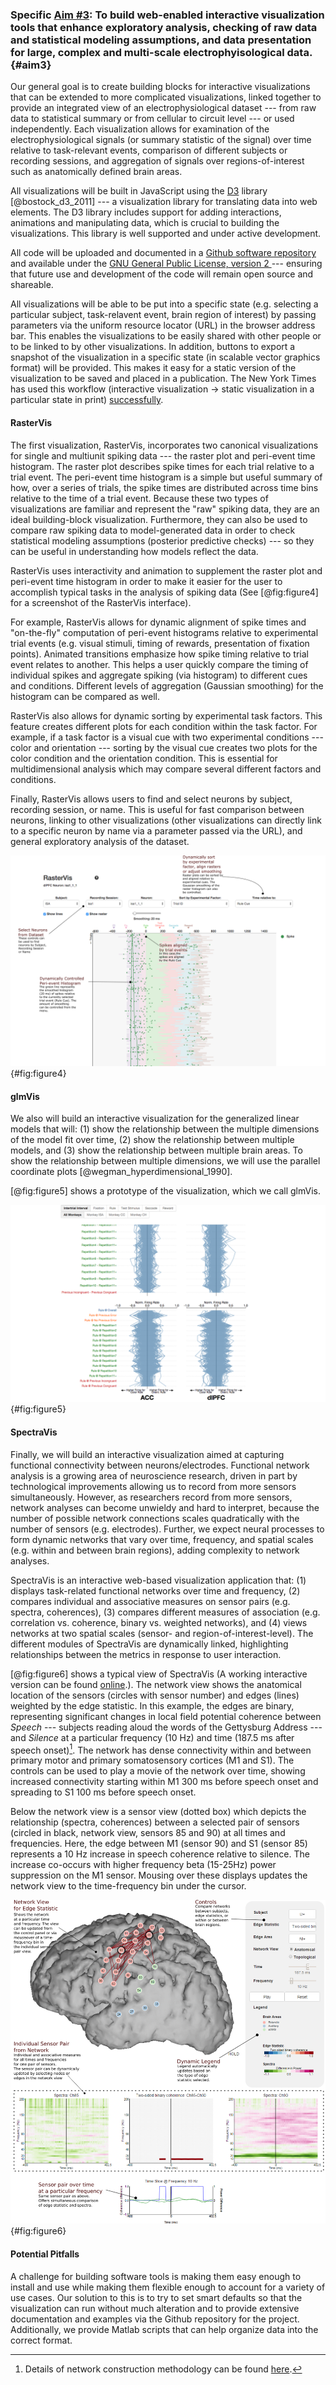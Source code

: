 ### Specific [Aim \#3](#aim3): To build web-enabled interactive visualization tools that enhance exploratory analysis, checking of raw data and statistical modeling assumptions, and data presentation for large, complex and multi-scale electrophyisological data. {#aim3}
Our general goal is to create building blocks for interactive visualizations that can be extended to more complicated visualizations, linked together to provide an integrated view of an electrophysiological dataset --- from raw data to statistical summary or from cellular to circuit level --- or used independently. Each visualization allows for examination of the electrophysiological signals (or summary statistic of the signal) over time relative to task-relevant events, comparison of different subjects or recording sessions, and aggregation of signals over regions-of-interest such as anatomically defined brain areas.

All visualizations will be built in JavaScript using the [D3](http://d3js.org/) library [@bostock_d3_2011] --- a visualization library for translating data into web elements. The D3 library includes support for adding interactions, animations and manipulating data, which is crucial to building the visualizations. This library is well supported and under active development.

All code will be uploaded and documented in a [Github software repository](https://github.com/edeno) and available under the [GNU General Public License, version 2 ](http://www.gnu.org/licenses/old-licenses/gpl-2.0.en.html)--- ensuring that future use and development of the code will remain open source and shareable.

All visualizations will be able to be put into a specific state (e.g. selecting a particular subject, task-relavent event, brain region of interest) by passing parameters via the uniform resource locator (URL) in the browser address bar. This enables the visualizations to be easily shared with other people or to be linked to by other visualizations. In addition, buttons to export a snapshot of the visualization in a specific state (in scalable vector graphics format) will be provided. This makes it easy for a static version of the visualization to be saved and placed in a publication. The New York Times has used this workflow (interactive visualization $\rightarrow$ static visualization in a particular state in print) [successfully](http://chartsnthings.tumblr.com/post/47670081904/climate-change-crowbars-and-strikeouts).

#### RasterVis
The first visualization, RasterVis, incorporates two canonical visualizations for single and multiunit spiking data --- the raster plot and peri-event time histogram. The raster plot describes spike times for each trial relative to a trial event. The peri-event time histogram is a simple but useful summary of how, over a series of trials, the spike times are distributed across time bins relative to the time of a trial event. Because these two types of visualizations are familiar and represent the "raw" spiking data, they are an ideal building-block visualization. Furthermore, they can also be used to compare raw spiking data to model-generated data in order to check statistical modeling assumptions (posterior predictive checks) --- so they can be useful in understanding how models reflect the data.

RasterVis uses interactivity and animation to supplement the raster plot and peri-event time histogram in order to make it easier for the user to accomplish typical tasks in the analysis of spiking data (See [@fig:figure4] for a screenshot of the RasterVis interface).

For example, RasterVis allows for dynamic alignment of spike times and "on-the-fly" computation of peri-event histograms relative to experimental trial events (e.g. visual stimuli, timing of rewards, presentation of fixation points). Animated transitions emphasize how spike timing relative to trial event relates to another. This helps a user quickly compare the timing of individual spikes and aggregate spiking (via histogram) to different cues and conditions. Different levels of aggregation (Gaussian smoothing) for the histogram can be compared as well.

RasterVis also allows for dynamic sorting by experimental task factors. This feature creates different plots for each condition within the task factor. For example, if a task factor is a visual cue with two experimental conditions --- color and orientation --- sorting by the visual cue creates two plots for the color condition and the orientation condition. This is essential for multidimensional analysis which may compare several different factors and conditions.

Finally, RasterVis allows users to find and select neurons by subject, recording session, or name. This is useful for fast comparison between neurons, linking to other visualizations (other visualizations can directly link to a specific neuron by name via a parameter passed via the URL), and general exploratory analysis of the dataset.

![A static screenshot of the RasterVis interface.](figures/Figure4.png){#fig:figure4}

#### glmVis
We also will build an interactive visualization for the generalized linear models that will: (1) show the relationship between the multiple dimensions of the model fit over time, (2) show the relationship between multiple models, and (3) show the relationship between multiple brain areas. To show the relationship between multiple dimensions, we will use the parallel coordinate plots [@wegman_hyperdimensional_1990].

[@fig:figure5] shows a prototype of the visualization, which we call glmVis.

![A static screenshot of the glmVis interface.](figures/Figure5.png){#fig:figure5}

#### SpectraVis
Finally, we will build an interactive visualization aimed at capturing functional connectivity between neurons/electrodes. Functional network analysis is a growing area of neuroscience research, driven in part by technological improvements allowing us to record from more sensors simultaneously. However, as researchers record from more sensors, network analyses can become unwieldy and hard to interpret, because the number of possible network connections scales quadratically with the number of sensors (e.g. electrodes). Further, we expect neural processes to form dynamic networks that vary over time, frequency, and spatial scales (e.g. within and between brain regions), adding complexity to network analyses.

SpectraVis is an interactive web-based visualization application that: (1) displays task-related functional networks over time and frequency, (2) compares individual and associative measures on sensor pairs (e.g. spectra, coherences), (3) compares different measures of association (e.g. correlation vs. coherence, binary vs. weighted networks), and (4) views networks at two spatial scales (sensor- and region-of-interest-level). The different modules of SpectraVis are dynamically linked, highlighting relationships between the metrics in response to user interaction.

[@fig:figure6] shows a typical view of SpectraVis (A working interactive version can be found [online](http://ericdeno.com/research/SpectraVis/).). The network view shows the anatomical location of the sensors (circles with sensor number) and edges (lines) weighted by the edge statistic. In this example, the edges are binary, representing significant changes in local field potential coherence between *Speech* --- subjects reading aloud the words of the Gettysburg Address --- and *Silence* at a particular frequency (10 Hz) and time (187.5 ms after speech onset)[^1]. The network has dense connectivity within and between primary motor and primary somatosensory cortices (M1 and S1). The controls can be used to play a movie of the network over time, showing increased connectivity starting within M1 300 ms before speech onset and spreading to S1 100 ms before speech onset.

Below the network view is a sensor view (dotted box) which depicts the relationship (spectra, coherences) between a selected pair of sensors (circled in black, network view, sensors 85 and 90) at all times and frequencies. Here, the edge between M1 (sensor 90) and S1 (sensor 85) represents a 10 Hz increase in speech coherence relative to silence. The increase co-occurs with higher frequency beta (15-25Hz) power suppression on the M1 sensor. Mousing over these displays updates the network view to the time-frequency bin under the cursor.

![A static screenshot of the SpectraVis interface with the ECOG overt reading data.](figures/Figure6.png){#fig:figure6}

#### Potential Pitfalls
A challenge for building software tools is making them easy enough to install and use while making them flexible enough to account for a variety of use cases. Our solution to this is to try to set smart defaults so that the visualization can run without much alteration and to provide extensive documentation and examples via the Github repository for the project. Additionally, we provide Matlab scripts that can help organize data into the correct format.

[^1]: Details of network construction methodology can be found [here](http://search.proquest.com/docview/1731940762?accountid=9676).
